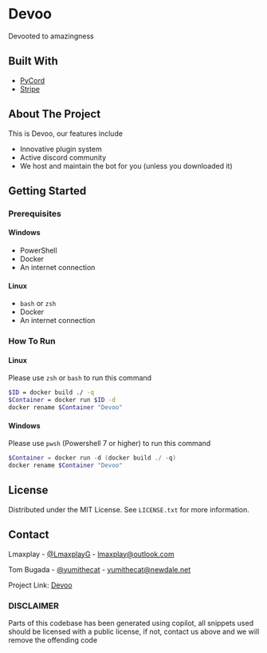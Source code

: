 # Devoo

Devooted to amazingness

## Built With

- [PyCord](https://github.com/Pycord-Development/pycord)
- [Stripe](https://stripe.com/)

## About The Project

This is Devoo, our features include

- Innovative plugin system
- Active discord community
- We host and maintain the bot for you (unless you downloaded it)

## Getting Started

### Prerequisites

#### Windows

- PowerShell
- Docker
- An internet connection

#### Linux

- `bash` or `zsh`
- Docker
- An internet connection

### How To Run

#### Linux

Please use `zsh` or `bash` to run this command

```sh
$ID = docker build ./ -q
$Container = docker run $ID -d
docker rename $Container "Devoo"
```

#### Windows

Please use `pwsh` (Powershell 7 or higher) to run this command

```ps1
$Container = docker run -d (docker build ./ -q)
docker rename $Container "Devoo"
```

## License

Distributed under the MIT License. See `LICENSE.txt` for more information.

## Contact

Lmaxplay - [@LmaxplayG](https://github.com/LmaxplayG) - lmaxplay@outlook.com

Tom Bugada - [@yumithecat](https://github.com/yumithecat) - yumithecat@newdale.net

Project Link: [Devoo](https://github.com/LmaxplayG/Devoo)
### DISCLAIMER

Parts of this codebase has been generated using copilot, all snippets used should be licensed with a public license, if not, contact us above and we will remove the offending code

